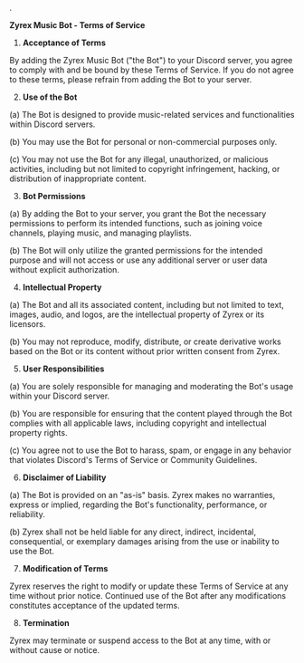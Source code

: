.

**Zyrex Music Bot - Terms of Service**

1. **Acceptance of Terms**

By adding the Zyrex Music Bot ("the Bot") to your Discord server, you agree to comply with and be bound by these Terms of Service. If you do not agree to these terms, please refrain from adding the Bot to your server.

2. **Use of the Bot**

(a) The Bot is designed to provide music-related services and functionalities within Discord servers.

(b) You may use the Bot for personal or non-commercial purposes only.

(c) You may not use the Bot for any illegal, unauthorized, or malicious activities, including but not limited to copyright infringement, hacking, or distribution of inappropriate content.

3. **Bot Permissions**

(a) By adding the Bot to your server, you grant the Bot the necessary permissions to perform its intended functions, such as joining voice channels, playing music, and managing playlists.

(b) The Bot will only utilize the granted permissions for the intended purpose and will not access or use any additional server or user data without explicit authorization.

4. **Intellectual Property**

(a) The Bot and all its associated content, including but not limited to text, images, audio, and logos, are the intellectual property of Zyrex or its licensors.

(b) You may not reproduce, modify, distribute, or create derivative works based on the Bot or its content without prior written consent from Zyrex.

5. **User Responsibilities**

(a) You are solely responsible for managing and moderating the Bot's usage within your Discord server.

(b) You are responsible for ensuring that the content played through the Bot complies with all applicable laws, including copyright and intellectual property rights.

(c) You agree not to use the Bot to harass, spam, or engage in any behavior that violates Discord's Terms of Service or Community Guidelines.

6. **Disclaimer of Liability**

(a) The Bot is provided on an "as-is" basis. Zyrex makes no warranties, express or implied, regarding the Bot's functionality, performance, or reliability.

(b) Zyrex shall not be held liable for any direct, indirect, incidental, consequential, or exemplary damages arising from the use or inability to use the Bot.

7. **Modification of Terms**

Zyrex reserves the right to modify or update these Terms of Service at any time without prior notice. Continued use of the Bot after any modifications constitutes acceptance of the updated terms.

8. **Termination**

Zyrex may terminate or suspend access to the Bot at any time, with or without cause or notice.
